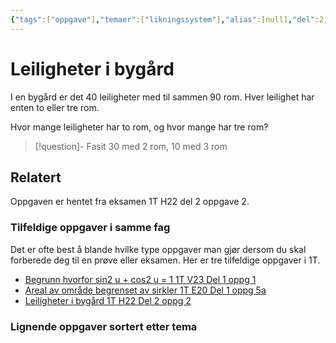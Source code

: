 ```yaml
---
{"tags":["oppgave"],"temaer":["likningssystem"],"alias":[null],"del":2,"oppgave":2,"fag":"1t","eksamen":"h22","dg-publish":true,"title":"Leiligheter i bygård","date":"2023-05-31","modified":"2023-05-31","permalink":"/leiligheter-i-bygard/","dgPassFrontmatter":true}
---
```



# Leiligheter i bygård
I en bygård er det 40 leiligheter med til sammen 90 rom. Hver leilighet har enten to eller tre rom.

Hvor mange leiligheter har to rom, og hvor mange har tre rom?

>[!question]- Fasit
>30 med 2 rom, 10 med 3 rom

## Relatert
<p><span>Oppgaven er hentet fra eksamen 1T H22 del 2 oppgave 2.</span></p><h3><span>Tilfeldige oppgaver i samme fag</span></h3><p><span>Det er ofte best å blande hvilke type oppgaver man gjør dersom du skal forberede deg til en prøve eller eksamen. Her er tre tilfeldige oppgaver i 1T.</span></p><div><ul class="dataview list-view-ul"><li><span><a data-tooltip-position="top" aria-label="Begrunn hvorfor sin2 u + cos2 u = 1.md" data-href="Begrunn hvorfor sin2 u + cos2 u = 1.md" href="Begrunn hvorfor sin2 u + cos2 u = 1.md" class="internal-link" target="_blank" rel="noopener">Begrunn hvorfor sin2 u + cos2 u = 1 1T V23 Del 1 oppg 1</a></span></li><li><span><a data-tooltip-position="top" aria-label="Areal av område begrenset av sirkler.md" data-href="Areal av område begrenset av sirkler.md" href="Areal av område begrenset av sirkler.md" class="internal-link" target="_blank" rel="noopener">Areal av område begrenset av sirkler 1T E20 Del 1 oppg 5a</a></span></li><li><span><a data-tooltip-position="top" aria-label="Leiligheter i bygård.md" data-href="Leiligheter i bygård.md" href="Leiligheter i bygård.md" class="internal-link" target="_blank" rel="noopener">Leiligheter i bygård 1T H22 Del 2 oppg 2</a></span></li></ul></div><h3><span>Lignende oppgaver sortert etter tema</span></h3>
